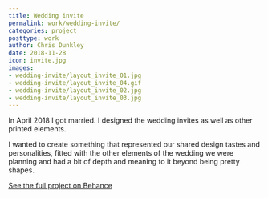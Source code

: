 ```yaml
---
title: Wedding invite
permalink: work/wedding-invite/
categories: project
posttype: work
author: Chris Dunkley
date: 2018-11-28
icon: invite.jpg
images:
- wedding-invite/layout_invite_01.jpg
- wedding-invite/layout_invite_04.gif
- wedding-invite/layout_invite_02.jpg
- wedding-invite/layout_invite_03.jpg
---
```


In April 2018 I got married. I designed the wedding invites as well as other printed elements.

I wanted to create something that represented our shared design tastes and personalities, fitted with the other elements of the wedding we were planning and had a bit of depth and meaning to it beyond being pretty shapes.

<a class="button" href="https://www.behance.net/gallery/65310271/Wedding-invite">See the full project on Behance</a>